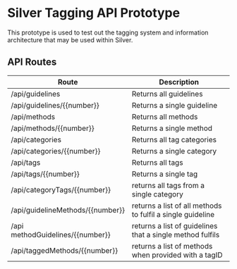# Silver Tagging API Prototype

This prototype is used to test out the tagging system and information architecture that may be used within Silver.

## API Routes
| Route | Description |
|------|------|
| /api/guidelines | Returns all guidelines |
| /api/guidelines/{{number}} | Returns a single guideline |
| /api/methods | Returns all methods |
| /api/methods/{{number}} | Returns a single method |
| /api/categories | Returns all tag categories |
| /api/categories/{{number}} | Returns a single category |
| /api/tags | Returns all tags |
| /api/tags/{{number}} | Returns a single tag |
| /api/categoryTags/{{number}} | returns all tags from a single category
| /api/guidelineMethods/{{number}} | returns a list of all methods to fulfil a single guideline
| /api methodGuidelines/{{number}} | returns a list of guidelines that a single method fulfils
| /api/taggedMethods/{{number}} | returns a list of methods when provided with a tagID
